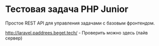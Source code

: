 # Тестовая задача PHP Junior

Простое REST API для управления задачами с базовым фронтендом.

http://laravel.paddrees.beget.tech/  - Проверить можно здесь (лайв сервер)